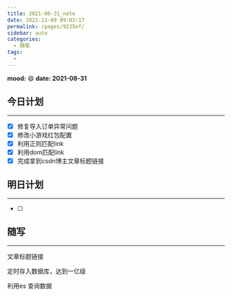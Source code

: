 ```yaml
---
title: 2021-08-31_note
date: 2021-11-09 09:03:17
permalink: /pages/9235ef/
sidebar: auto
categories:
  - 随笔
tags:
  - 
---
```

**mood:** :smile:  																		**date: 2021-08-31**  
## 今日计划  
------
- [x]  修复导入订单异常问题
- [x]  修改小游戏红包配置
- [x]  利用正则匹配link
- [x]  利用dom匹配link
- [x]  完成拿到csdn博主文章标题链接
## 明日计划  
------
- [ ]  
## 随写 
------

文章标题链接

定时存入数据库，达到一亿级

利用es 查询数据

